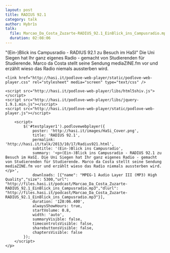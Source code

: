 ```yaml
---
layout: post
title: RADIUS 92.1
category: talk
author: Hybr1s
talk:
  file: Marcao_Da_Costa_Zuzarte-RADIUS_92.1_EinBlick_ins_Campusradio.mp3
  duration: 02:08:06
---
```



"(Ein-)Blick ins Campusradio - RADIUS 92.1 zu Besuch im HaSI" 
Die Uni Siegen hat Ihr ganz eigenes Radio - gemacht von Studierenden für Studierende. Marco da Costa stellt seine Sendung mediaZINE.fm vor und erzählt wieso das Radio niemals aussterben wird.


<!-- break -->


<html>
<head>
<meta charset="utf-8" />

	<link href="http://hasi.it/podlove-web-player/static/podlove-web-player.css" rel="stylesheet" media="screen" type="text/css" />

	<script src="http://hasi.it/podlove-web-player/libs/html5shiv.js"></script>
	<script src="http://hasi.it/podlove-web-player/libs/jquery-1.9.1.min.js"></script>
	<script src="http://hasi.it/podlove-web-player/static/podlove-web-player.js"></script>
</head>

<body>
	<p>
		<audio id="testplayer1">
			<source src="http://files.hasi.it/podcast/Marcao_Da_Costa_Zuzarte-RADIUS_92.1_EinBlick_ins_Campusradio.mp3" type="audio/mpeg"></source>
		</audio>

		<script>
			$('#testplayer1').podlovewebplayer({
				poster: 'http://hasi.it/images/HaSi_Cover.png',
				title: 'RADIUS 92.1',
				permalink: 'http://hasi.it/talk/2013/10/17/Radius921.html',
				subtitle: '(Ein-)Blick ins Campusradio',
				summary: '<p>(Ein-)Blick ins Campusradio - RADIUS 92.1 zu Besuch im HaSI. Die Uni Siegen hat Ihr ganz eigenes Radio - gemacht von Studierenden für Studierende. Marco da Costa stellt seine Sendung mediaZINE.fm vor und erzählt wieso das Radio niemals aussterben wird.</p>',
				downloads: [{"name": "MPEG-1 Audio Layer III (MP3) High Quality","size": 5300,"url": "http://files.hasi.it/podcast/Marcao_Da_Costa_Zuzarte-RADIUS_92.1_EinBlick_ins_Campusradio.mp3","dlurl": "http://files.hasi.it/podcast/Marcao_Da_Costa_Zuzarte-RADIUS_92.1_EinBlick_ins_Campusradio.mp3"}],
				duration: '128:06.400',
				alwaysShowHours: true,
				startVolume: 0.8,
				width: 'auto',
				summaryVisible: false,
				timecontrolsVisible: false,
				sharebuttonsVisible: false,
				chaptersVisible: false
			});
		</script>
	</p>
</body>
</html>
<br />
